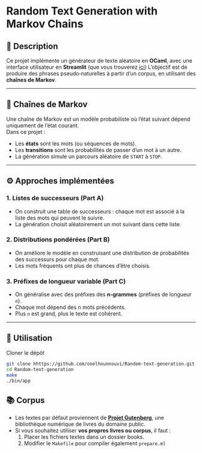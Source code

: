 # Random Text Generation with Markov Chains

## 📖 Description
Ce projet implémente un générateur de texte aléatoire en **OCaml**, avec une interface utilisateur en **Streamlit** 
(que vous trouverez [ici](https://random-text-generation.streamlit.app/))
L’objectif est de produire des phrases pseudo‑naturelles à partir d’un corpus, en utilisant des **chaînes de Markov**.

---

## 🧠 Chaînes de Markov
Une chaîne de Markov est un modèle probabiliste où l’état suivant dépend uniquement de l’état courant.  
Dans ce projet :
- Les **états** sont les mots (ou séquences de mots).
- Les **transitions** sont les probabilités de passer d’un mot à un autre.
- La génération simule un parcours aléatoire de `START` à `STOP`.

---

## ⚙️ Approches implémentées

### 1. Listes de successeurs (Part A)
- On construit une table de successeurs : chaque mot est associé à la liste des mots qui peuvent le suivre.
- La génération choisit aléatoirement un mot suivant dans cette liste.

### 2. Distributions pondérées (Part B)
- On améliore le modèle en construisant une distribution de probabilités des successurs pour chaque mot.
- Les mots fréquents ont plus de chances d’être choisis.

### 3. Préfixes de longueur variable (Part C)
- On généralise avec des préfixes des **n‑grammes** (préfixes de longueur `n`).
- Chaque mot dépend des n mots précédents.
- Plus `n` est grand, plus le texte est cohérent.

---

## 🚀 Utilisation

Cloner le dépôt
```bash
git clone hhttps://github.com/onelhounnouvi/Random-text-generation.git
cd Random-text-generation
make
./bin/app
```

## 📚 Corpus
- Les textes par défaut proviennent de **[Projet Gutenberg](https://www.gutenberg.org/)**, une bibliothèque numérique de livres du domaine public.  
- Si vous souhaitez utiliser **vos propres livres ou corpus**, il faut :
  1. Placer les fichiers textes dans un dossier books.
  2. Modifier le `Makefile` pour compiler également `prepare.ml`
